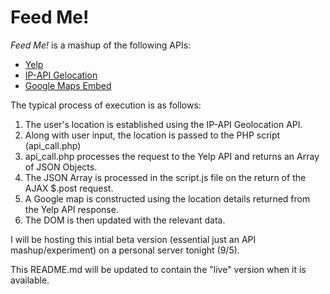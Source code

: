 Feed Me!
========

*Feed Me!* is a mashup of the following APIs:

* [Yelp](http://www.yelp.com/developers/documentation)
* [IP-API Gelocation](http://ip-api.com)
* [Google Maps Embed](https://developers.google.com/maps/documentation/embed/guide)

The typical process of execution is as follows:

1. The user's location is established using the IP-API Geolocation API.
2. Along with user input, the location is passed to the PHP script (api_call.php)
3. api_call.php processes the request to the Yelp API and returns an Array of JSON Objects.
4. The JSON Array is processed in the script.js file on the return of the AJAX $.post request.
5. A Google map is constructed using the location details returned from the Yelp API response.
6. The DOM is then updated with the relevant data.

I will be hosting this intial beta version (essential just an API mashup/experiment) on a personal server tonight (9/5).

This README.md will be updated to contain the "live" version when it is available.
